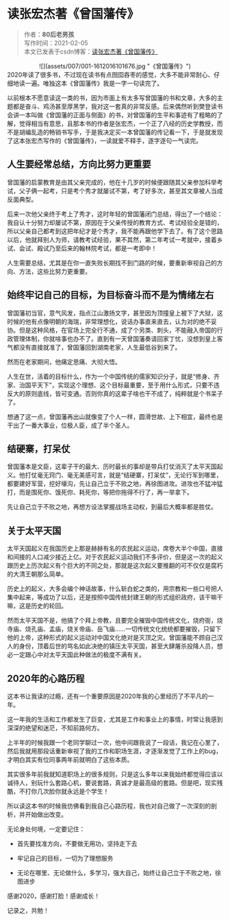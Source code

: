 # 读张宏杰著《曾国藩传》
>作者：**80后老男孩**  
>写作时间：2021-02-05  
>本文已发表于csdn博客：[读张宏杰著《曾国藩传》](https://blog.csdn.net/weixin_41034400/article/details/113701249)  

<div align=center>![](assets/007/001-1612016101676.jpg "《曾国藩传》")

<div align=left>2020年读了很多书，不过现在读书有点囫囵吞枣的感觉，大多不能非常耐心、仔细地读一遍。唯独这本《曾国藩传》我是一字一句读完了。

以前根本不愿意读这一类的书，因为市面上有太多写曾国藩的书和文章，大多的主题都是奋斗、鸡汤甚至厚黑学，我对这一套真的非常反感。后来偶然听到樊登读书会讲一本叫做《曾国藩的正面与侧面》的书，对曾国藩的生平和事迹有了粗略的了解，觉得相当有意思，且那本书的作者是张宏杰，一个正了八经的历史学教授，而不是胡编乱造的畅销书写手，于是我决定买一本曾国藩的传记看一下，于是就发现了这本张宏杰写作的《曾国藩传》，一读就爱不释手，逐字逐句一气读完。

## 人生要经常总结，方向比努力更重要

曾国藩的启蒙教育是由其父亲完成的，他在十几岁的时候便跟随其父亲参加科举考试，父子俩一起考，只是考个秀才就屡试不第，考了好多次，甚至其文章被人当成反面典型。

后来一次他父亲终于考上了秀才，这时年轻的曾国藩闭门总结，得出了一个结论：我自认十分努力却屡试不第，原因在于父亲传授的教育方式、考试经验全是错的，所以父亲自己都考到这把年纪才是个秀才，我不能再跟他学下去了。有了这个思路以后，他就拜别人为师，请教考试经验，果不其然，第二年考试一考就中，接着乡试、会试、殿试乃至后来的翰林院考试，都是一考即中！

人生需要总结，尤其是在你一直失败长期找不到门路的时候，要重新审视自己的方向、方法，这些比努力更重要。

## 始终牢记自己的目标，为目标奋斗而不是为情绪左右

曾国藩初当官，意气风发，指点江山激扬文字，甚至因为顶撞皇上被下了大狱，这时候的他有点像明朝的海瑞，非常理想化，说话办事直来直去，认为对的绝不妥协。但是这种风格，在官场上完全行不通，成了个另类、刺头，不能融入帝国的行政管理体制，你就啥事也办不了。直到有一天曾国藩奏请回家丁忧，没想到皇上客气都没有直接就准了，曾国藩回到湖南老家，人生最低谷到来了。

然而在老家期间，他痛定思痛、大彻大悟。

人生在世，活着的目标什么，作为一个中国传统的儒家知识分子，就是“修身、齐家、治国平天下”，实现这个理想、这个目标最重要，至于用什么形式，只要不违反大的原则底线，皆可变通。否则你真的这辈子啥也干不成了，纯粹就是个书呆子了。

想通了这一点，曾国藩再出山就像变了个人一样，圆滑世故、上下相宜，最终也是干出了一番大事业，位极人臣，成了半个圣人。

## 结硬寨，打呆仗

曾国藩本是文臣，这辈子干的最大、历时最长的事却是带兵打仗消灭了太平天国起义。他打仗毫无窍门、毫无美感可言，就是“结硬寨，打呆仗”，无论行军到哪里，都要建好军营，挖好壕沟，先让自己立于不败之地，再徐图进攻。进攻也不猛冲猛打，而是围死你、饿死你、耗死你，等把你拖得不行了，再一举拿下。

先让自己立于不败之地，再想方设法掌握战场主动权，到最后大概率都是胜仗。

## 关于太平天国

太平天国起义在我国历史上那是赫赫有名的农民起义运动，席卷大半个中国，直接和间接的人口减少接近上亿。对于农民起义运动我们不多评价，但是这一次的起义跟历史上历次起义有个巨大的不同之处，那就是这次起义要推翻的可不仅仅是腐朽的大清王朝那么简单。

历史上的起义，大多会编个神话故事，什么斩白蛇之类的，用宗教和一些口号把人集中起来，等成功了以后，还是按照中国传统封建王朝的形式组织政府，该干嘛干嘛，这是历史的轮回。

然而太平天国不是，他搞了个拜上帝教，且要完全摧毁中国传统文化，烧府衙，烧寺庙、烧孔庙、孟庙，烧关帝庙、岳飞庙……一切传统文化统统都要摧毁，只留下他的上帝，这种形式的起义运动对中国文化绝对是灭顶之灾。曾国藩能不顾自己汉人的身份，顶着后世的骂名如此决绝的镇压太平天国，甚至大肆屠杀投降人员，想必一定跟心中对太平天国此种做法的极度不满有关。

## 2020年的心路历程

这本书让我读的过瘾，还有一个重要原因是2020年我的心里经历了不平凡的一年。

这一年我的生活和工作都发生了巨变，尤其是工作和事业上的事情，时常让我感到深深的绝望和迷茫，不知前路何方。

上半年的时候我跟一个老同学聊过一次，他中间跟我说了一段话，我记在心里了，然后我就用那段话重新审视了我的工作和职场生涯，才逐渐发觉了工作上的bug，才明白其实有位同事两年前就明白了这些本质。

其实很多年前我就知道职场上的很多规则，只是这么多年以来我始终都觉得应该以诚待人，别玩什么套路心机，要说套路，真诚才是最高级的套路。但是吧，现实残酷，不打你几次脸你就永远是个学生！

所以读这本书的时候我仿佛看到我自己心路历程，我也对自己做了一次深刻的剖析，并开始做出改变。

无论身处何境，一定要记住：

- 首先要找准方向，不要做无用功，坚持走下去

- 牢记自己的目标，一切为了理想服务

- 无论在哪里、无论做什么，多学习，强大自己，始终让自己立于不败之地，徐图进步

感谢2020，感谢打脸！感谢成长！

记录之，共勉！













